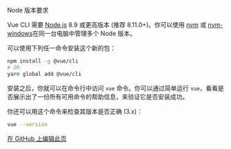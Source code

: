 Node 版本要求

Vue CLI 需要 [Node.js](https://nodejs.org/) 8.9 或更高版本 (推荐 8.11.0+)。你可以使用 [nvm](https://github.com/creationix/nvm) 或 [nvm-windows](https://github.com/coreybutler/nvm-windows)在同一台电脑中管理多个 Node 版本。

可以使用下列任一命令安装这个新的包：

```bash
npm install -g @vue/cli
# OR
yarn global add @vue/cli
```

安装之后，你就可以在命令行中访问 `vue` 命令。你可以通过简单运行 `vue`，看看是否展示出了一份所有可用命令的帮助信息，来验证它是否安装成功。

你还可以用这个命令来检查其版本是否正确 (3.x)：

```bash
vue --version
```

[在 GitHub 上编辑此页](https://github.com/vuejs/vue-cli/edit/docs/docs/zh/guide/installation.md) 
